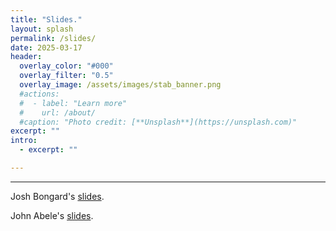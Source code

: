 ```yaml
---
title: "Slides."
layout: splash
permalink: /slides/
date: 2025-03-17
header:
  overlay_color: "#000"
  overlay_filter: "0.5"
  overlay_image: /assets/images/stab_banner.png
  #actions:
  #  - label: "Learn more"
  #    url: /about/
  #caption: "Photo credit: [**Unsplash**](https://unsplash.com)"
excerpt: ""
intro:
  - excerpt: ""

---
```

---

<p>Josh Bongard's <a href='https://drive.google.com/file/d/1fA1avJzWOuKGpmaXQMoj2JBwSfZSCGOT/view?usp=drive_link'>slides</a>.</p>

<p>John Abele's <a href='https://drive.google.com/file/d/1YZ2aaKXTehGOt0c6m2jNC93CwP6R6f7w/view?usp=drive_link'>slides</a>.</p>
